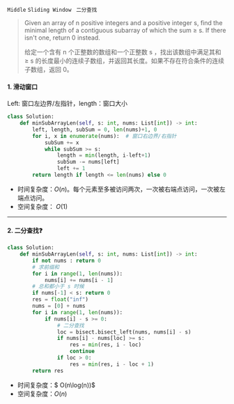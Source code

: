 `Middle`   `Sliding Window `  `二分查找`

> Given an array of n positive integers and a positive integer s, find the minimal length of a contiguous subarray of which the sum ≥ s. If there isn't one, return 0 instead.
>
> 给定一个含有 n 个正整数的数组和一个正整数 s ，找出该数组中满足其和 ≥ s 的长度最小的连续子数组，并返回其长度。如果不存在符合条件的连续子数组，返回 0。
>

#### 1. 滑动窗口

Left: 窗口左边界/左指针，length：窗口大小

```python
class Solution:
    def minSubArrayLen(self, s: int, nums: List[int]) -> int:
        left, length, subSum = 0, len(nums)+1, 0
        for i, x in enumerate(nums):  # 窗口右边界/右指针
            subSum += x
            while subSum >= s:
                length = min(length, i-left+1)
                subSum -= nums[left]
                left += 1
        return length if length <= len(nums) else 0
```

- 时间复杂度：$O(n)$。每个元素至多被访问两次，一次被右端点访问，一次被左端点访问。
- 空间复杂度： $O(1)$

---

#### 2. 二分查找:question:

```python
class Solution:
    def minSubArrayLen(self, s: int, nums: List[int]) -> int:
        if not nums : return 0
        # 求前缀和
        for i in range(1, len(nums)):
            nums[i] += nums[i - 1]
        # 总和都小于 s 时候
        if nums[-1] < s: return 0
        res = float("inf")
        nums = [0] + nums
        for i in range(1, len(nums)):
            if nums[i] - s >= 0:
                # 二分查找
                loc = bisect.bisect_left(nums, nums[i] - s)
                if nums[i] - nums[loc] >= s:
                    res = min(res, i - loc)
                    continue
                if loc > 0:
                    res = min(res, i - loc + 1)
        return res 
```

- 时间复杂度：$ O(n\log(n))$
- 空间复杂度：$O(n)$

